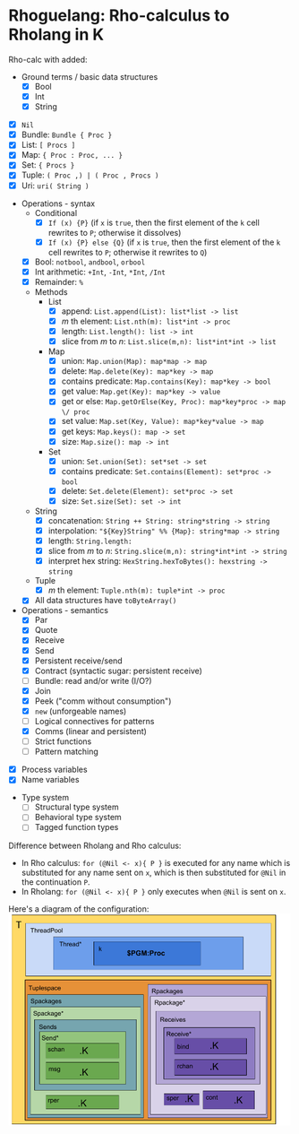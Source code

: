 # Rhoguelang: Rho-calculus to Rholang in K

Rho-calc with added:
* Ground terms / basic data structures
  - [x] Bool
  - [x] Int
  - [x] String
- [x] `Nil`
- [x] Bundle: `Bundle { Proc }`
- [x] List: `[ Procs ]`
- [x] Map: `{ Proc : Proc, ... }`
- [x] Set: `{ Procs }`
- [x] Tuple: `( Proc ,) | ( Proc , Procs )`
- [x] Uri: `uri( String )`
* Operations - syntax
  - Conditional
    - [x] `If (x) {P}` (if `x` is `true`, then the first element of the `k` cell rewrites to `P`; otherwise it dissolves)
    - [x] `If (x) {P} else {Q}` (if `x` is `true`, then the first element of the `k` cell rewrites to `P`; otherwise it rewrites to `Q`)
  - [x] Bool: `notbool`, `andbool`, `orbool`
  - [x] Int arithmetic: `+Int`, `-Int`, `*Int`, `/Int`
  - [x] Remainder: `%`
  * Methods
    * List
      - [x] append: `List.append(List): list*list -> list`
      - [x] *m* th element: `List.nth(m): list*int -> proc`
      - [x] length: `List.length(): list -> int`
      - [x] slice from *m* to *n*: `List.slice(m,n): list*int*int -> list`
    * Map
      - [x] union: `Map.union(Map): map*map -> map`
      - [x] delete: `Map.delete(Key): map*key -> map`
      - [x] contains predicate: `Map.contains(Key): map*key -> bool`
      - [x] get value: `Map.get(Key): map*key -> value`
      - [x] get or else: `Map.getOrElse(Key, Proc): map*key*proc -> map \/ proc`
      - [x] set value: `Map.set(Key, Value): map*key*value -> map`
      - [x] get keys: `Map.keys(): map -> set`
      - [x] size: `Map.size(): map -> int`
    * Set
      - [x] union: `Set.union(Set): set*set -> set`
      - [x] contains predicate: `Set.contains(Element): set*proc -> bool`
      - [x] delete: `Set.delete(Element): set*proc -> set`
      - [x] size: `Set.size(Set): set -> int`
   * String
      - [x] concatenation: `String ++ String: string*string -> string`
      - [x] interpolation: `"${Key}String" %% {Map}: string*map -> string`
      - [x] length: `String.length:`
      - [x] slice from *m* to *n*: `String.slice(m,n): string*int*int -> string`
      - [x] interpret hex string: `HexString.hexToBytes(): hexstring -> string`
    * Tuple
      - [x] *m* th element: `Tuple.nth(m): tuple*int -> proc`
    - [x] All data structures have `toByteArray()`
* Operations - semantics
  - [x] Par
  - [x] Quote
  - [x] Receive
  - [x] Send
  - [x] Persistent receive/send
  - [x] Contract (syntactic sugar: persistent receive)
  - [ ] Bundle: read and/or write (I/O?)
  - [x] Join
  - [x] Peek ("comm without consumption")
  - [x] `new` (unforgeable names)
  - [ ] Logical connectives for patterns
  - [x] Comms (linear and persistent)
  - [ ] Strict functions
  - [ ] Pattern matching
- [x] Process variables
- [x] Name variables
* Type system
  - [ ] Structural type system
  - [ ] Behavioral type system
  - [ ] Tagged function types

Difference between Rholang and Rho calculus:
* In Rho calculus: `for (@Nil <- x){ P }` is executed for any name which is substituted for any name sent on `x`, which is then substituted for `@Nil` in the continuation `P`.
* In Rholang: `for (@Nil <- x){ P }` only executes when `@Nil` is sent on `x`.

Here's a diagram of the configuration:
![Rhoguelang configuration](RhoguelangConfiguration.png)
